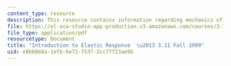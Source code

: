 ```yaml
---
content_type: resource
description: This resource contains information regarding mechanics of materials.
file: https://ol-ocw-studio-app-production.s3.amazonaws.com/courses/3-11-mechanics-of-materials-fall-1999/e8b60e8a1efb6e7275372cc77f23ae9b_MIT3_11F99_elas_1.pdf
file_type: application/pdf
resourcetype: Document
title: "Introduction to Elastic Response  \u2013 3.11 Fall 1999"
uid: e8b60e8a-1efb-6e72-7537-2cc77f23ae9b
---
```

